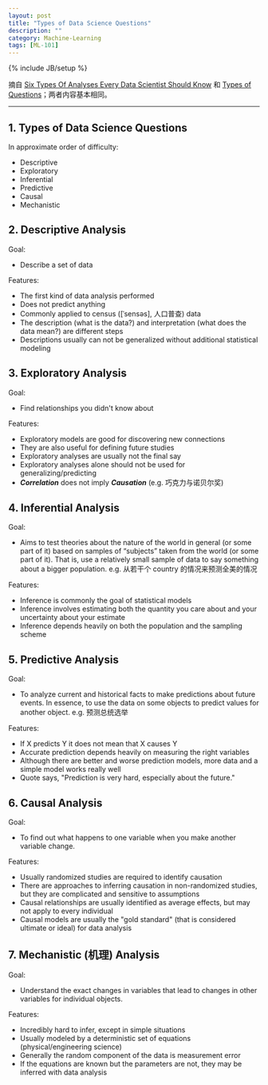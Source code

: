 ```yaml
---
layout: post
title: "Types of Data Science Questions"
description: ""
category: Machine-Learning
tags: [ML-101]
---
```

{% include JB/setup %}

摘自 [Six Types Of Analyses Every Data Scientist Should Know](http://datascientistinsights.com/2013/01/29/six-types-of-analyses-every-data-scientist-should-know/) 和 [Types of Questions](https://class.coursera.org/datascitoolbox-005/lecture/57)；两者内容基本相同。

-----

## 1. Types of Data Science Questions

In approximate order of difficulty:

* Descriptive
* Exploratory
* Inferential
* Predictive
* Causal
* Mechanistic

## 2. Descriptive Analysis

Goal: 

* Describe a set of data

Features:

* The first kind of data analysis performed
* Does not predict anything
* Commonly applied to census ([ˈsensəs], 人口普查) data
* The description (what is the data?) and interpretation (what does the data mean?) are different steps
* Descriptions usually can not be generalized without additional statistical modeling

## 3. Exploratory Analysis

Goal: 

* Find relationships you didn't know about

Features:

* Exploratory models are good for discovering new connections
* They are also useful for defining future studies
* Exploratory analyses are usually not the final say
* Exploratory analyses alone should not be used for generalizing/predicting
* _**Correlation**_ does not imply _**Causation**_ (e.g. 巧克力与诺贝尔奖)

## 4. Inferential Analysis

Goal: 

* Aims to test theories about the nature of the world in general (or some part of it) based on samples of “subjects” taken from the world (or some part of it). That is, use a relatively small sample of data to say something about a bigger population. e.g. 从若干个 country 的情况来预测全美的情况

Features:

* Inference is commonly the goal of statistical models
* Inference involves estimating both the quantity you care about and your uncertainty about your estimate
* Inference depends heavily on both the population and the sampling scheme

## 5. Predictive Analysis

Goal: 

* To analyze current and historical facts to make predictions about future events. In essence, to use the data on some objects to predict values for another object. e.g. 预测总统选举

Features:

* If X predicts Y it does not mean that X causes Y
* Accurate prediction depends heavily on measuring the right variables
* Although there are better and worse prediction models, more data and a simple model works really well
* Quote says, "Prediction is very hard, especially about the future."

## 6. Causal Analysis

Goal: 

* To find out what happens to one variable when you make another variable change.

Features:

* Usually randomized studies are required to identify causation
* There are approaches to inferring causation in non-randomized studies, but they are complicated and sensitive to assumptions
* Causal relationships are usually identified as average effects, but may not apply to every individual
* Causal models are usually the "gold standard" (that is considered ultimate or ideal) for data analysis

## 7. Mechanistic (机理) Analysis

Goal: 

* Understand the exact changes in variables that lead to changes in other variables for individual objects.

Features:

* Incredibly hard to infer, except in simple situations
* Usually modeled by a deterministic set of equations (physical/engineering science)
* Generally the random component of the data is measurement error
* If the equations are known but the parameters are not, they may be inferred with data analysis




